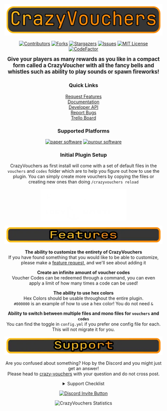 <center><div align="center">

![CrazyVouchers](https://raw.githubusercontent.com/Crazy-Crew/Branding/main/crazyvouchers/banner/webp/banner.webp)

[![Contributors][contributors-shield]][contributors-url]
[![Forks][forks-shield]][forks-url]
[![Stargazers][stars-shield]][stars-url]
[![Issues][issues-shield]][issues-url]
[![MIT License][license-shield]][license-url]
[![CodeFactor](https://www.codefactor.io/repository/github/crazy-crew/crazyvouchers/badge)](https://www.codefactor.io/repository/github/crazy-crew/crazyvouchers)

<big>**Give your players as many rewards as you like in a compact form called a CrazyVoucher with all the fancy bells and whistles such as ability to play sounds or spawn fireworks!**</big>

### **Quick Links**
[Request Features](https://github.com/Crazy-Crew/CrazyVouchers/discussions/categories/features)<br>
[Documentation](https://docs.crazycrew.us/docs/category/crazyvouchers)<br>
[Developer API](https://docs.crazycrew.us/docs/plugins/crazyvouchers/guides/api/intro)<br>
[Report Bugs](https://github.com/Crazy-Crew/CrazyVouchers/issues)<br>
[Trello Board](https://trello.com/b/gWiGLBWI)

### Supported Platforms
[![paper software](https://cdn.jsdelivr.net/npm/@intergrav/devins-badges@3/assets/compact-minimal/supported/paper_vector.svg)](https://papermc.io/)
[![purpur software](https://cdn.jsdelivr.net/npm/@intergrav/devins-badges@3/assets/compact-minimal/supported/purpur_vector.svg)](https://purpurmc.org/)

### **Initial Plugin Setup**

CrazyVouchers as first install will come with a set of default files in the `vouchers` and `codes` folder which are to help you figure out how to use the plugin.
You can simply create more vouchers by copying the files or creating new ones than doing `/crazyvouchers reload`

[![Partnered with ApexHosting](https://raw.githubusercontent.com/Crazy-Crew/Branding/main/apex-banner-transparent.webp)](https://billing.apexminecrafthosting.com/aff.php?aff=5511)

![Features Banner](https://raw.githubusercontent.com/Crazy-Crew/Branding/main/crazyvouchers/banner/webp/features.webp)

**The ability to customize the entirety of CrazyVouchers**<br>
If you have found something that you would like to be able to customize,<br>
please make a [feature request,](https://github.com/Crazy-Crew/CrazyVouchers/discussions/categories/features) and we'll see about adding it

**Create an infinite amount of voucher codes**<br>
Voucher Codes can be redeemed through a command, you can even <br>apply a limit of how many times a code can be used!

**The ability to use hex colors**<br>
Hex Colors should be usable throughout the entire plugin.<br>
`#000000` is an example of how to use a hex color! You do not need `&`

**Ability to switch between multiple files and mono files for `vouchers` and `codes`**<br>
You can find the toggle in `config.yml` if you prefer one config file for each. This will not migrate it for you.

![Support Banner](https://raw.githubusercontent.com/Crazy-Crew/Branding/main/crazyvouchers/banner/webp/support.webp)

Are you confused about something? Hop by the Discord and you might just get an answer!<br>
Please head to [crazy-vouchers](https://discord.com/channels/182615261403283459/196107890979897345) with your question and do not cross post.<br>

<details>
<summary>Support Checklist</summary>

Please check to make sure that your question wasn't asked before, You can use `Ctrl+F` on Discord to look for past conversations.<br>
Describe your issue in detail, Don't just make it a bread crumb trail that has to be questioned out of you.<br>
Plugin Version i.e. `CrazyVouchers 3.5.3` **LATEST DOES NOT COUNT**<br>
Server Version & Server Type i.e. `Paper 1.20.6` or `Purpur 1.20.6` **LATEST DOES NOT COUNT**<br>
Send any console errors or files you have through https://mclo.gs/ - (We don't own the website, You have to copy the link and send it.)<br>

</details>

<!--[![Discord](https://discord.com/api/guilds/182615261403283459/widget.png?style=banner2)](https://discord.gg/badbones-s-live-chat-182615261403283459)<br>-->
[![Discord Invite Button](https://cdn.jsdelivr.net/npm/@intergrav/devins-badges@3/assets/cozy/social/discord-plural_vector.svg)](https://discord.gg/badbones-s-live-chat-182615261403283459)
</div>

![CrazyVouchers Statistics](https://bstats.org/signatures/bukkit/Vouchers.svg)
</center>


[contributors-shield]: https://img.shields.io/github/contributors/Crazy-Crew/CrazyVouchers.svg?style=flat&logo=appveyor
[contributors-url]: https://github.com/Crazy-Crew/CrazyVouchers/graphs/contributors
[forks-shield]: https://img.shields.io/github/forks/Crazy-Crew/CrazyVouchers.svg?style=flat&logo=appveyor
[forks-url]: https://github.com/Crazy-Crew/CrazyVouchers/network/members
[stars-shield]: https://img.shields.io/github/stars/Crazy-Crew/CrazyVouchers.svg?style=flat&logo=appveyor
[stars-url]: https://github.com/Crazy-Crew/CrazyVouchers/stargazers
[issues-shield]: https://img.shields.io/github/issues/Crazy-Crew/CrazyVouchers.svg?style=flat&logo=appveyor
[issues-url]: https://github.com/Crazy-Crew/CrazyVouchers/issues
[license-shield]: https://img.shields.io/github/license/Crazy-Crew/CrazyVouchers.svg?style=flat&logo=appveyor
[license-url]: https://github.com/Crazy-Crew/CrazyVouchers/blob/main/LICENSE
